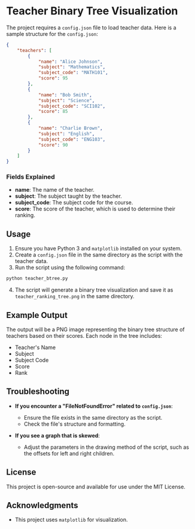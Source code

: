 # Teacher Binary Tree Visualization

The project requires a `config.json` file to load teacher data. Here is a sample structure for the `config.json`:

```json
{
    "teachers": [
        {
            "name": "Alice Johnson",
            "subject": "Mathematics",
            "subject_code": "MATH101",
            "score": 95
        },
        {
            "name": "Bob Smith",
            "subject": "Science",
            "subject_code": "SCI102",
            "score": 85
        },
        {
            "name": "Charlie Brown",
            "subject": "English",
            "subject_code": "ENG103",
            "score": 90
        }
    ]
}
```

### Fields Explained

- **name**: The name of the teacher.
- **subject**: The subject taught by the teacher.
- **subject_code**: The subject code for the course.
- **score**: The score of the teacher, which is used to determine their ranking.

## Usage

1. Ensure you have Python 3 and `matplotlib` installed on your system.
2. Create a `config.json` file in the same directory as the script with the teacher data.
3. Run the script using the following command:

```bash
python teacher_btree.py
```

4. The script will generate a binary tree visualization and save it as `teacher_ranking_tree.png` in the same directory.

## Example Output

The output will be a PNG image representing the binary tree structure of teachers based on their scores. Each node in the tree includes:

- Teacher's Name
- Subject
- Subject Code
- Score
- Rank

## Troubleshooting

- **If you encounter a "FileNotFoundError" related to `config.json`**:

  - Ensure the file exists in the same directory as the script.
  - Check the file's structure and formatting.
- **If you see a graph that is skewed**:

  - Adjust the parameters in the drawing method of the script, such as the offsets for left and right children.

## License

This project is open-source and available for use under the MIT License.

## Acknowledgments

- This project uses `matplotlib` for visualization.
